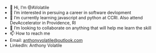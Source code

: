 - 👋 Hi, I’m @AVolatile
- 👀 I’m interested in persuing a career in software devlopment
- 🌱 I’m currently learning javascript and python at CCRI. Also attend DevAccelerator in Providence, RI
- 💞️ I’m looking to collaborate on anything that will help me learn the skill
- 📫 How to reach me
- Email: anthonyvolatile@outlook.com
- LinkedIn: Anthony Volatile


